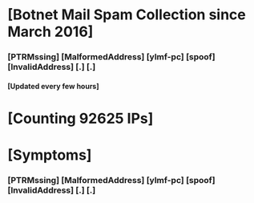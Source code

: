 # [Botnet Mail Spam Collection since March 2016]
### [PTRMssing] [MalformedAddress] [ylmf-pc] [spoof] [InvalidAddress] [.] [.]
#### [Updated every few hours]

# [Counting 92625 IPs]

# [Symptoms] 
###   [PTRMssing] [MalformedAddress] [ylmf-pc] [spoof] [InvalidAddress] [.] [.]

